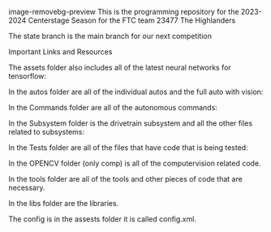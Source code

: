 image-removebg-preview
This is the programming repository for the 2023-2024 Centerstage Season for the FTC team 23477 The Highlanders

The state branch is the main branch for our next competition

Important Links and Resources

The assets folder also includes all of the latest neural networks for tensorflow:

In the autos folder are all of the individual autos and the full auto with vision:

In the Commands folder are all of the autonomous commands:

In the Subsystem folder is the drivetrain subsystem and all the other files related to subsystems:

In the Tests folder are all of the files that have code that is being tested:

In the OPENCV folder (only comp) is all of the computervision related code.

In the tools folder are all of the tools and other pieces of code that are necessary.

In the libs folder are the libraries.

The config is in the assests folder it is called config.xml.
